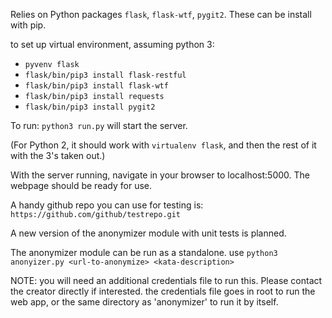 Relies on Python packages `flask`, `flask-wtf`, `pygit2`. These can be install with pip.


to set up virtual environment, assuming python 3:
* `pyvenv flask`
* `flask/bin/pip3 install flask-restful`
* `flask/bin/pip3 install flask-wtf`
* `flask/bin/pip3 install requests`
* `flask/bin/pip3 install pygit2`

To run: `python3 run.py` will start the server.

(For Python 2, it should work with `virtualenv flask`, and then the rest of it
with the 3's taken out.)

With the server running, navigate in your browser to localhost:5000. The webpage should be ready for use.

A handy github repo you can use for testing is: `https://github.com/github/testrepo.git`

A new version of the anonymizer module with unit tests is planned.

The anonymizer module can be run as a standalone. use `python3 anonyizer.py <url-to-anonymize> <kata-description>`

NOTE: you will need an additional credentials file to run this. Please contact the creator directly if interested.
the credentials file goes in root to run the web app, or the same directory as 'anonymizer' to run it by itself.
